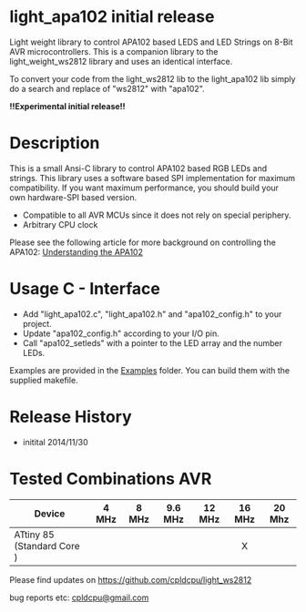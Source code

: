 light_apa102 initial release
============

Light weight library to control APA102 based LEDS and LED Strings on 8-Bit AVR microcontrollers. This is a companion library to the light_weight_ws2812 library and uses an identical interface. 

To convert your code from the light\_ws2812 lib to the light\_apa102 lib simply do a search and replace of "ws2812" with "apa102".  

**!!Experimental initial release!!**

Description
===========

This is a small Ansi-C library to control APA102 based RGB LEDs and strings. This library uses a software based SPI implementation for maximum compatibility. If you want maximum performance, you should build your own hardware-SPI based version.

- Compatible to all AVR MCUs since it does not rely on special periphery.
- Arbitrary CPU clock

Please see the following article for more background on controlling the APA102: [Understanding the APA102](https://cpldcpu.wordpress.com/2014/11/30/understanding-the-apa102-superled/)

Usage C - Interface
===================

- Add "light\_apa102.c", "light\_apa102.h" and "apa102_config.h" to your project. 
- Update "apa102\_config.h" according to your I/O pin.
- Call "apa102\_setleds" with a pointer to the LED array and the number LEDs.

Examples are provided in the [Examples](https://github.com/cpldcpu/light_apa102/tree/master/light_apa102_AVR/Examples) folder. You can build them with the supplied makefile.

Release History
================

- initital 2014/11/30

Tested Combinations AVR
================

| Device             | 4 MHz  | 8 MHz  | 9.6 MHz | 12 MHz | 16 MHz | 20 Mhz |
| -------------       |:-------:| :-----: | :------: | :----:| :---:| :---:|
| ATtiny 85 (Standard Core )|        |        |         |       |  X   |    |

Please find updates on https://github.com/cpldcpu/light_ws2812

bug reports etc: cpldcpu@gmail.com


